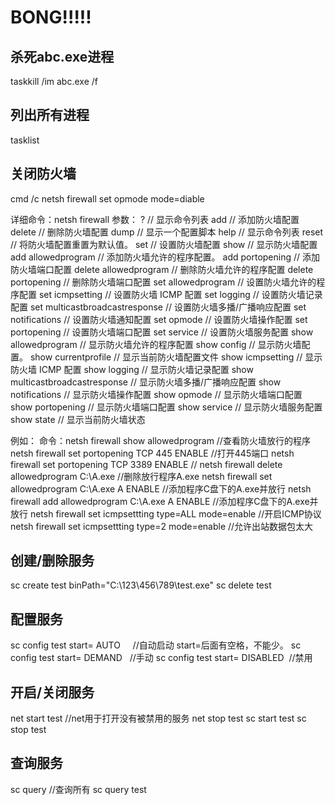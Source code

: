 # BONG!!!!!

## 杀死abc.exe进程
taskkill /im abc.exe /f

## 列出所有进程
tasklist

## 关闭防火墙
cmd /c netsh firewall set opmode mode=diable

详细命令：netsh firewall 
参数： 
? // 显示命令列表 
add // 添加防火墙配置 
delete // 删除防火墙配置 
dump // 显示一个配置脚本 
help // 显示命令列表 
reset // 将防火墙配置重置为默认值。 
set // 设置防火墙配置 
show // 显示防火墙配置 
add allowedprogram // 添加防火墙允许的程序配置。 
add portopening // 添加防火墙端口配置 
delete allowedprogram // 删除防火墙允许的程序配置 
delete portopening // 删除防火墙端口配置 
set allowedprogram // 设置防火墙允许的程序配置 
set icmpsetting // 设置防火墙 ICMP 配置 
set logging // 设置防火墙记录配置 
set multicastbroadcastresponse // 设置防火墙多播/广播响应配置 
set notifications // 设置防火墙通知配置 
set opmode // 设置防火墙操作配置 
set portopening // 设置防火墙端口配置 
set service // 设置防火墙服务配置 
show allowedprogram // 显示防火墙允许的程序配置 
show config // 显示防火墙配置。 
show currentprofile // 显示当前防火墙配置文件 
show icmpsetting // 显示防火墙 ICMP 配置 
show logging // 显示防火墙记录配置 
show multicastbroadcastresponse // 显示防火墙多播/广播响应配置 
show notifications // 显示防火墙操作配置 
show opmode // 显示防火墙端口配置 
show portopening // 显示防火墙端口配置 
show service // 显示防火墙服务配置 
show state // 显示当前防火墙状态

例如： 
命令：netsh firewall show allowedprogram //查看防火墙放行的程序 
netsh firewall set portopening TCP 445 ENABLE //打开445端口 
netsh firewall set portopening TCP 3389 ENABLE // 
netsh firewall delete allowedprogram C:\A.exe //删除放行程序A.exe 
netsh firewall set allowedprogram C:\A.exe A ENABLE //添加程序C盘下的A.exe并放行 
netsh firewall add allowedprogram C:\A.exe A ENABLE //添加程序C盘下的A.exe并放行
netsh firewall set icmpsettting type=ALL mode=enable //开启ICMP协议 
netsh firewall set icmpsettting type=2 mode=enable  //允许出站数据包太大


## 创建/删除服务
sc create test binPath="C:\123\456\789\test.exe"
sc delete test

## 配置服务
sc config test start= AUTO      //自动启动 start=后面有空格，不能少。
sc config test start= DEMAND    //手动
sc config test start= DISABLED  //禁用

## 开启/关闭服务
net start test     //net用于打开没有被禁用的服务
net stop test
sc start test
sc stop test

## 查询服务 
sc query  //查询所有
sc query test
